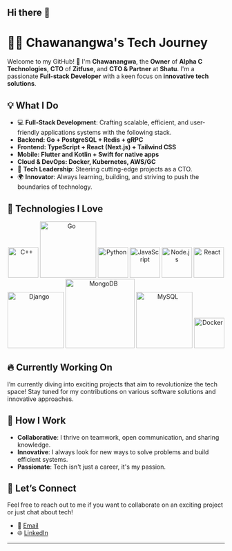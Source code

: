 ## Hi there 👋

# 👨‍💻 **Chawanangwa's Tech Journey**

Welcome to my GitHub! 🚀 I'm **Chawanangwa**, the **Owner** of **Alpha C Technologies**, **CTO** of **Zitfuse**, and **CTO & Partner** at **Shatu**. I'm a passionate **Full-stack Developer** with a keen focus on **innovative tech solutions**.

## 💡 What I Do
- 💻 **Full-Stack Development**: Crafting scalable, efficient, and user-friendly applications systems with the following stack.
- **Backend: Go + PostgreSQL + Redis + gRPC**
- **Frontend: TypeScript + React (Next.js) + Tailwind CSS**
- **Mobile: Flutter and Kotlin + Swift for native apps**
- **Cloud & DevOps: Docker, Kubernetes, AWS/GC**
- 🚀 **Tech Leadership**: Steering cutting-edge projects as a CTO.
- 🌍 **Innovator**: Always learning, building, and striving to push the boundaries of technology.
  
## 🔧 Technologies I Love

<p align="center">
  <img src="https://upload.wikimedia.org/wikipedia/commons/1/18/C_Programming_Language.svg" alt="C++" width="70"/>
  <img src="https://upload.wikimedia.org/wikipedia/commons/thumb/0/05/Go_Logo_Blue.svg/230px-Go_Logo_Blue.svg.png" alt="Go" width="130"/>
  <img src="https://upload.wikimedia.org/wikipedia/commons/c/c3/Python-logo-notext.svg" alt="Python" width="70"/>
  <img src="https://upload.wikimedia.org/wikipedia/commons/6/6a/JavaScript-logo.png" alt="JavaScript" width="70"/>
  <img src="https://upload.wikimedia.org/wikipedia/commons/d/d9/Node.js_logo.svg" alt="Node.js" width="70"/>
  <img src="https://upload.wikimedia.org/wikipedia/commons/a/a7/React-icon.svg" alt="React" width="70"/>
  <img src="https://upload.wikimedia.org/wikipedia/commons/7/75/Django_logo.svg" alt="Django" width="130"/>
  <img src="https://upload.wikimedia.org/wikipedia/en/thumb/5/5a/MongoDB_Fores-Green.svg/250px-MongoDB_Fores-Green.svg.png" alt="MongoDB" width="160" />
  <img src="https://upload.wikimedia.org/wikipedia/en/thumb/d/dd/MySQL_logo.svg/100px-MySQL_logo.svg.png" alt="MySQL" width="130"/>
  <img src="https://www.docker.com/app/uploads/2023/05/symbol_blue-docker-logo.png" alt="Docker" width="70"/>
</p>

## 🔥 Currently Working On
I’m currently diving into exciting projects that aim to revolutionize the tech space! Stay tuned for my contributions on various software solutions and innovative approaches.

## 🚀 How I Work
- **Collaborative**: I thrive on teamwork, open communication, and sharing knowledge.
- **Innovative**: I always look for new ways to solve problems and build efficient systems.
- **Passionate**: Tech isn't just a career, it's my passion.

## 💬 Let’s Connect
Feel free to reach out to me if you want to collaborate on an exciting project or just chat about tech!

- 📧 [Email](mailto:chawanangwachipeta8@gmail.com)
- 🌐 [LinkedIn](https://zm.linkedin.com/in/chawanangwa-chipeta-95a495279)

---
